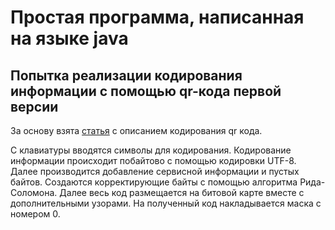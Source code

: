 # Простая программа, написанная на языке java

## Попытка реализации кодирования информации с помощью qr-кода первой версии

За основу взята [статья](https://habr.com/ru/post/172525/) с описанием кодирования qr кода.

С клавиатуры вводятся символы для кодирования. 
Кодирование информации происходит побайтово с помощью кодировки UTF-8. 
Далее производится добавление сервисной информации и пустых байтов.
Создаются корректирующие байты с помощью алгоритма Рида-Соломона.
Далее весь код размещается на битовой карте вместе с дополнительными узорами.
На полученный код накладывается маска с номером 0.
